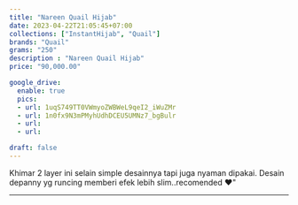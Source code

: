 ```yaml
---
title: "Nareen Quail Hijab"
date: 2023-04-22T21:05:45+07:00
collections: ["InstantHijab", "Quail"]
brands: "Quail"
grams: "250"
description : "Nareen Quail Hijab"
price: "90,000.00"

google_drive:
  enable: true
  pics:
  - url: 1uqS749TT0VWmyoZWBWeL9qeI2_iWuZMr
  - url: 1n0fx9N3mPMyhUdhDCEU5UMNz7_bgBulr
  - url: 
  - url: 

draft: false
---
```


Khimar 2 layer ini selain simple desainnya tapi juga nyaman dipakai. Desain depanny yg runcing memberi efek lebih slim..recomended ❤"

----------      
  

